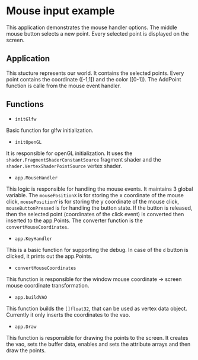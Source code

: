# Mouse input example

This application demonstrates the mouse handler options. The middle mouse button selects a new point. Every selected point is displayed on the screen.

## Application

This stucture represents our world. It contains the selected points. Every point contains the coordinate ([-1,1]) and the color ([0-1]). The AddPoint function is calle from the mouse event handler.

## Functions

- `initGlfw`

Basic function for glfw initialization.

- `initOpenGL`

It is responsible for openGL initialization. It uses the `shader.FragmentShaderConstantSource` fragment shader and the `shader.VertexShaderPointSource` vertex shader.

- `app.MouseHandler`

This logic is responsible for handling the mouse events. It maintains 3 global variable. The `mousePositionX` is for storing the x coordinate of the mouse click, `mousePositionY` is for storing the y coordinate of the mouse click, `mouseButtonPressed` is for handling the button state. If the button is released, then the selected point (coordinates of the click event) is converted then inserted to the app.Points. The converter function is the `convertMouseCoordinates`.

- `app.KeyHandler`

This is a basic function for supporting the debug. In case of the `d` button is clicked, it prints out the app.Points.

- `convertMouseCoordinates`

This function is responsible for the window mouse coordinate -> screen mouse coordinate transformation.

- `app.buildVAO`

This function builds the `[]float32`, that can be used as vertex data object. Currently it only inserts the coordinates to the vao.

- `app.Draw`

This function is responsible for drawing the points to the screen. It creates the vao, sets the buffer data, enables and sets the attribute arrays and then draw the points.
